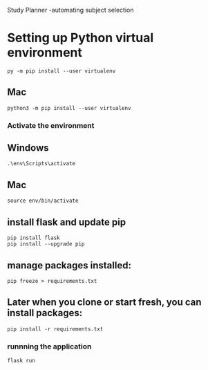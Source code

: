 Study Planner 
-automating subject selection

# Setting up Python virtual environment

```
py -m pip install --user virtualenv
```

## Mac
```
python3 -m pip install --user virtualenv
```
### Activate the environment
## Windows
```
.\env\Scripts\activate
```

## Mac
```
source env/bin/activate
```

## install flask and update pip

```
pip install flask
pip install --upgrade pip
```

## manage packages installed:

```
pip freeze > requirements.txt
```

## Later when you clone or start fresh, you can install packages:

```
pip install -r requirements.txt
```

### runnning the application

```
flask run
```